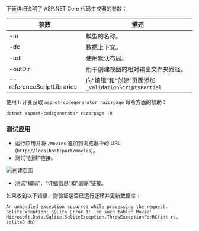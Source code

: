 下表详细说明了 ASP.NET Core 代码生成器的参数：

| 参数               | 描述|
| ----------------- | ------------ |
| -m  | 模型的名称。 |
| -dc  | 数据上下文。 |
| -udl | 使用默认布局。 |
| -outDir | 用于创建视图的相对输出文件夹路径。 |
| --referenceScriptLibraries | 向“编辑”和“创建”页面添加 `_ValidationScriptsPartial` |

使用 `h` 开关获取 `aspnet-codegenerator razorpage` 命令方面的帮助：

```console
dotnet aspnet-codegenerator razorpage -h
```
<a name="test"></a>
### <a name="test-the-app"></a>测试应用

* 运行应用并将 `/Movies` 追加到浏览器中的 URL (`http://localhost:port/movies`)。
* 测试“创建”链接。

 ![创建页面](../../tutorials/razor-pages/model/_static/conan.png)

<a name="scaffold"></a>

* 测试“编辑”、“详细信息”和“删除”链接。

如果收到以下错误，则验证是否已运行迁移并更新数据库：

```
An unhandled exception occurred while processing the request.
SqliteException: SQLite Error 1: 'no such table: Movie'.
Microsoft.Data.Sqlite.SqliteException.ThrowExceptionForRC(int rc, sqlite3 db)
```